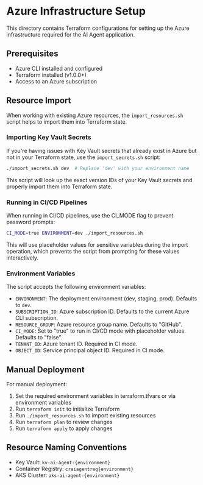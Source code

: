 # Azure Infrastructure Setup

This directory contains Terraform configurations for setting up the Azure infrastructure required for the AI Agent application.

## Prerequisites

- Azure CLI installed and configured
- Terraform installed (v1.0.0+)
- Access to an Azure subscription

## Resource Import

When working with existing Azure resources, the `import_resources.sh` script helps to import them into Terraform state.

### Importing Key Vault Secrets

If you're having issues with Key Vault secrets that already exist in Azure but not in your Terraform state, use the `import_secrets.sh` script:

```bash
./import_secrets.sh dev  # Replace 'dev' with your environment name
```

This script will look up the exact version IDs of your Key Vault secrets and properly import them into Terraform state.

### Running in CI/CD Pipelines

When running in CI/CD pipelines, use the CI_MODE flag to prevent password prompts:

```bash
CI_MODE=true ENVIRONMENT=dev ./import_resources.sh
```

This will use placeholder values for sensitive variables during the import operation, which prevents the script from prompting for these values interactively.

### Environment Variables

The script accepts the following environment variables:

- `ENVIRONMENT`: The deployment environment (dev, staging, prod). Defaults to `dev`.
- `SUBSCRIPTION_ID`: Azure subscription ID. Defaults to the current Azure CLI subscription.
- `RESOURCE_GROUP`: Azure resource group name. Defaults to "GitHub".
- `CI_MODE`: Set to "true" to run in CI/CD mode with placeholder values. Defaults to "false".
- `TENANT_ID`: Azure tenant ID. Required in CI mode.
- `OBJECT_ID`: Service principal object ID. Required in CI mode.

## Manual Deployment

For manual deployment:

1. Set the required environment variables in terraform.tfvars or via environment variables
2. Run `terraform init` to initialize Terraform
3. Run `./import_resources.sh` to import existing resources
4. Run `terraform plan` to review changes
5. Run `terraform apply` to apply changes

## Resource Naming Conventions

- Key Vault: `kv-ai-agent-{environment}`
- Container Registry: `craiagentreg{environment}`
- AKS Cluster: `aks-ai-agent-{environment}`

